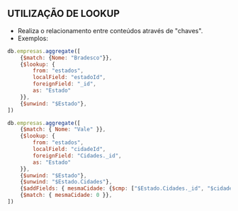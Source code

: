 ## UTILIZAÇÃO DE LOOKUP
*   Realiza o relacionamento entre conteúdos através de "chaves".
*   Exemplos:

```javascript
db.empresas.aggregate([
    {$match: {Nome: "Bradesco"}},
    {$lookup: {
        from: "estados",
        localField: "estadoId",
        foreignField: "_id",
        as: "Estado"
    }},
    {$unwind: "$Estado"},
])
```

```javascript
db.empresas.aggregate([
    {$match: { Nome: "Vale" }},
    {$lookup: {
        from: "estados",
        localField: "cidadeId",
        foreignField: "Cidades._id",
        as: "Estado"
    }},
    {$unwind: "$Estado"},
    {$unwind: "$Estado.Cidades"},
    {$addFields: { mesmaCidade: {$cmp: ["$Estado.Cidades._id", "$cidadeId"]} }}
    {$match: { mesmaCidade: 0 }},
])
```
